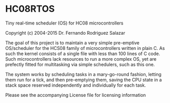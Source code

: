 # HC08RTOS
Tiny real-time scheduler (OS) for HC08 microcontrollers

Copyright (c) 2004-2015 Dr. Fernando Rodriguez Salazar

The goal of this project is to maintain a very simple pre-emptive OS/scheduler for the HCS08 family of microcontrollers written in plain C.  As such the kernel consists of a single file with less than 100 lines of C code.
Such microcontrollers lack resources to run a more complex OS, yet are prefectly fitted for multitasking via simple schedulers, such as this one.

The system works by scheduling tasks in a mary-go-round fashion, letting them run for a tick, and then pre-emptying them, saving the CPU state in a stack space reserved independently and individually for each task.
 
Please see the accompanying License file for licensing information
